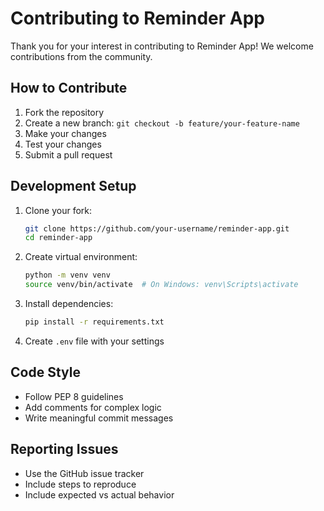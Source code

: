 # Contributing to Reminder App

Thank you for your interest in contributing to Reminder App! We welcome contributions from the community.

## How to Contribute

1. Fork the repository
2. Create a new branch: `git checkout -b feature/your-feature-name`
3. Make your changes
4. Test your changes
5. Submit a pull request

## Development Setup

1. Clone your fork:
   ```bash
   git clone https://github.com/your-username/reminder-app.git
   cd reminder-app
   ```

2. Create virtual environment:
   ```bash
   python -m venv venv
   source venv/bin/activate  # On Windows: venv\Scripts\activate
   ```

3. Install dependencies:
   ```bash
   pip install -r requirements.txt
   ```

4. Create `.env` file with your settings

## Code Style

- Follow PEP 8 guidelines
- Add comments for complex logic
- Write meaningful commit messages

## Reporting Issues

- Use the GitHub issue tracker
- Include steps to reproduce
- Include expected vs actual behavior 
